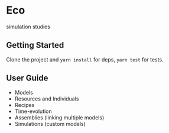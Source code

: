 # Eco

simulation studies

## Getting Started

Clone the project and `yarn install` for deps, `yarn test` for tests.
## User Guide

- Models
- Resources and Individuals
- Recipes
- Time-evolution
- Assemblies (linking multiple models)
- Simulations (custom models)
